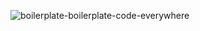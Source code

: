 ![boilerplate-boilerplate-code-everywhere](https://user-images.githubusercontent.com/55963813/180635027-91b894aa-497f-4897-8d2d-94a198409bf4.jpg)
